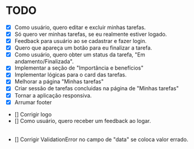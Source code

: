 # TODO

- [x] Como usuário, quero editar e excluir minhas tarefas.
- [x] Só quero ver minhas tarefas, se eu realmente estiver logado.
- [x] Feedback para usuário ao se cadastrar e fazer login.
- [x] Quero que apareça um botão para eu finalizar a tarefa.
- [x] Como usuário, quero obter um status da tarefa, "Em andamento/Finalizada".
- [x] Implementar a seção de "Importância e benefícios"
- [x] Implementar lógicas para o card das tarefas.
- [x] Melhorar a página "Minhas tarefas"
- [x] Criar sessão de tarefas concluidas na página de "Minhas tarefas"
- [x] Tornar a aplicação responsiva.
- [x] Arrumar footer
- [] Corrigir logo
- [] Como usuário, quero receber um feedback ao logar.



######
- [] Corrigir ValidationError no campo de "data" se coloca valor errado.